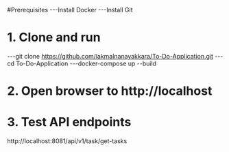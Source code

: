 #Prerequisites
---Install Docker
---Install Git

# 1. Clone and run
---git clone https://github.com/lakmalnanayakkara/To-Do-Application.git
---cd To-Do-Application
---docker-compose up --build

# 2. Open browser to http://localhost

# 3. Test API endpoints
http://localhost:8081/api/v1/task/get-tasks
